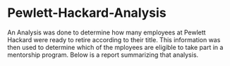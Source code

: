 # Pewlett-Hackard-Analysis

An Analysis was done to determine how many employees at Pewlett Hackard were ready to retire according to their title. This information was then used to determine which of the mployees are eligible to take part in a mentorship program. Below is a report summarizing that analysis.
